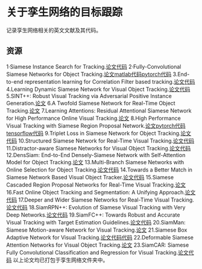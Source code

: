 # 关于孪生网络的目标跟踪

记录孪生网络相关的英文文献及其代码。

## 资源

1·Siamese Instance Search for Tracking.[论文](https://arxiv.org/pdf/1605.05863.pdf)[代码](https://github.com/taotaoorange/SINT)
2·Fully-Convolutional Siamese Networks for Object Tracking.[论文](https://arxiv.org/pdf/1606.09549.pdf)[matlab代码](https://github.com/bertinetto/siamese-fc)[pytorch代码](https://github.com/rafellerc/Pytorch-SiamFC)
3.End-to-end representation learning for Correlation Filter based tracking.[论文](http://openaccess.thecvf.com/content_cvpr_2017/papers/Valmadre_End-To-End_Representation_Learning_CVPR_2017_paper.pdf)[代码](https://github.com/bertinetto/cfnet)
4.Learning Dynamic Siamese Network for Visual Object Tracking.[论文](http://openaccess.thecvf.com/content_ICCV_2017/papers/Guo_Learning_Dynamic_Siamese_ICCV_2017_paper.pdf)[代码](https://github.com/tsingqguo/DSiam)
5.SINT++: Robust Visual Tracking via Adversarial Positive Instance Generation.[论文](http://openaccess.thecvf.com/content_cvpr_2018/papers/Wang_SINT_Robust_Visual_CVPR_2018_paper.pdf)
6.A Twofold Siamese Network for Real-Time Object Tracking.[论文](http://openaccess.thecvf.com/content_cvpr_2018/papers/He_A_Twofold_Siamese_CVPR_2018_paper.pdf)
7.Learning Attentions: Residual Attentional Siamese Network for High Performance Online Visual Tracking.[论文](http://openaccess.thecvf.com/content_cvpr_2018/papers/Wang_Learning_Attentions_Residual_CVPR_2018_paper.pdf)
8.High Performance Visual Tracking with Siamese Region Proposal Network.[论文](http://openaccess.thecvf.com/content_cvpr_2018/papers/Li_High_Performance_Visual_CVPR_2018_paper.pdf)[pytorch代码](https://github.com/songdejia/Siamese-RPN-pytorch)[tensorflow代码](https://github.com/makalo/Siamese-RPN-tensorflow)
9.Triplet Loss in Siamese Network for Object Tracking.[论文](http://openaccess.thecvf.com/content_ECCV_2018/papers/Xingping_Dong_Triplet_Loss_with_ECCV_2018_paper.pdf)[代码](https://github.com/shenjianbing/TripletTracking)
10.Structured Siamese Network for Real-Time Visual Tracking.[论文](http://openaccess.thecvf.com/content_ECCV_2018/papers/Yunhua_Zhang_Structured_Siamese_Network_ECCV_2018_paper.pdf)[代码](https://github.com/xiaobai1217/StructSiam)
11.Distractor-aware Siamese Networks for Visual Object Tracking.[论文](http://openaccess.thecvf.com/content_ECCV_2018/papers/Zheng_Zhu_Distractor-aware_Siamese_Networks_ECCV_2018_paper.pdf)[代码](https://github.com/foolwood/DaSiamRPN)
12.DensSiam: End-to-End Densely-Siamese Network with Self-Attention Model for Object Tracking.[论文](https://arxiv.org/pdf/1809.02714.pdf)
13.Multi-Branch Siamese Networks with Online Selection for Object Tracking.[论文](https://arxiv.org/pdf/1808.07349.pdf)[代码](https://github.com/zhenxili96/MBST)
14.Towards a Better Match in Siamese Network Based Visual Object Tracker.[论文](https://arxiv.org/pdf/1809.01368.pdf)[代码](https://github.com/77695/Siam-BM)
15.Siamese Cascaded Region Proposal Networks for Real-Time Visual Tracking.[论文](https://arxiv.org/pdf/1812.06148.pdf)
16.Fast Online Object Tracking and Segmentation: A Unifying Approach.[论文](https://arxiv.org/pdf/1812.05050.pdf)[代码](https://github.com/foolwood/SiamMask)
17.Deeper and Wider Siamese Networks for Real-Time Visual Tracking.[论文](https://arxiv.org/pdf/1901.01660.pdf)[代码](https://github.com/researchmm/SiamDW)
18.SiamRPN++: Evolution of Siamese Visual Tracking with Very Deep Networks.[论文](https://arxiv.org/pdf/1812.11703.pdf)[代码](https://github.com/PengBoXiangShang/SiamRPN_plus_plus_PyTorch)
19.SiamFC++: Towards Robust and Accurate Visual Tracking with Target Estimation Guidelines.[论文](https://arxiv.org/pdf/1911.06188.pdf)[代码](https://github.com/MegviiDetection/video_analyst)
20.SiamMan: Siamese Motion-aware Network for Visual Tracking.[论文](https://arxiv.org/pdf/1912.05515.pdf)
21.Siamese Box Adaptive Network for Visual Tracking.[论文](https://arxiv.org/pdf/2003.06761.pdf)[代码](https://github.com/hqucv/siamban)[代码](https://github.com/hqucv/siamban)
22.Deformable Siamese Attention Networks for Visual Object Tracking.[论文](https://arxiv.org/pdf/2004.06711.pdf)
23.SiamCAR: Siamese Fully Convolutional Classification and Regression for Visual Tracking.[论文](https://arxiv.org/pdf/1911.07241.pdf)[代码](https://github.com/ohhhyeahhh/SiamCAR)
以上论文均已打包于孪生网络文件夹中。
